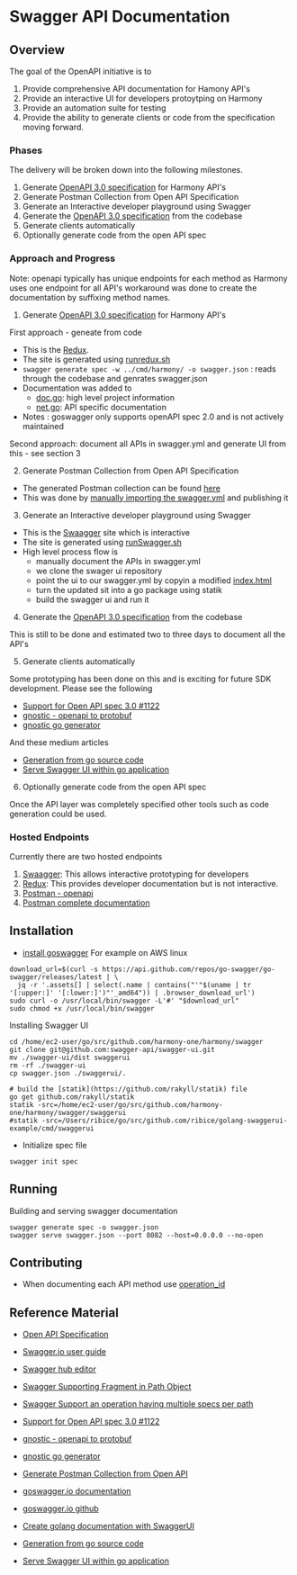 # Swagger API Documentation

## Overview

The goal of the OpenAPI initiative is to
 
1. Provide comprehensive API documentation for Hamony API's
2. Provide an interactive UI for developers protoytping on Harmony
3. Provide an automation suite for testing
4. Provide  the ability to generate clients or code from the specification moving forward.

### Phases 
The delivery will be broken down into the following milestones.
1. Generate [OpenAPI 3.0 specification](https://github.com/OAI/OpenAPI-Specification/blob/master/versions/3.0.0.md) for Harmony API's
2. Generate Postman Collection from Open API Specification
3. Generate an Interactive developer playground using Swagger
4. Generate the [OpenAPI 3.0 specification](https://github.com/OAI/OpenAPI-Specification/blob/master/versions/3.0.0.md) from the codebase
5. Generate clients automatically
6. Optionally generate code from the open API spec

### Approach and Progress

Note: openapi typically has unique endpoints for each method as Harmony uses one endpoint for all API's workaround was done to create the documentation by suffixing method names.

1. Generate [OpenAPI 3.0 specification](https://github.com/OAI/OpenAPI-Specification/blob/master/versions/3.0.0.md) for Harmony API's

First approach - geneate from code
* This is the [Redux](https://prototype.johnwhitton.dev/docs).
* The site is generated using [runredux.sh](https://github.com/johnwhitton/harmony/blob/swagger-update/swagger/runredux.sh)
* `swagger generate spec -w ../cmd/harmony/ -o swagger.json` : reads through the codebase and genrates swagger.json
* Documentation was added to
  * [doc.go](https://github.com/johnwhitton/harmony/blob/swagger-update/docs/doc.go): high level project information  
  * [net.go](https://github.com/johnwhitton/harmony/blob/swagger-update/internal/hmyapi/apiv1/net.go#L10): API specific documentation
* Notes : goswagger only supports openAPI spec 2.0 and is not actively maintained

Second approach: document all APIs in swagger.yml and generate UI from this - see section 3

2. Generate Postman Collection from Open API Specification

* The generated Postman collection can be found [here](https://documenter.getpostman.com/view/6221615/Szt7BBFG)
* This was done by [manually importing the swagger.yml](https://stackoverflow.com/questions/39072216/how-to-import-swagger-apis-into-postman) and publishing it

3. Generate an Interactive developer playground using Swagger

* This is the [Swaagger](https://prototype.johnwhitton.dev/swagger/swaggerui/) site which is interactive
* The site is generated using [runSwagger.sh](https://github.com/johnwhitton/harmony/blob/swagger-update/swagger/runSwagger.sh)
* High level process flow is
  * manually document the APIs in swagger.yml
  * we clone the swager ui repository
  * point the ui to our swagger.yml by copyin a modified [index.html](https://github.com/johnwhitton/harmony/blob/swagger-update/swagger/index.html#L42)
  * turn the updated sit into a go package using statik
  * build the swagger ui and run it

4. Generate the [OpenAPI 3.0 specification](https://github.com/OAI/OpenAPI-Specification/blob/master/versions/3.0.0.md) from the codebase

This is still to be done and estimated two to three days to document all the API's

5. Generate clients automatically

Some prototyping has been done on this and is exciting for future SDK development. Please see the following

* [Support for Open API spec 3.0 #1122](https://github.com/go-swagger/go-swagger/issues/1122)
* [gnostic - openapi to protobuf](https://github.com/googleapis/gnostic)
* [gnostic go generator](https://github.com/googleapis/gnostic-go-generator)

And these medium articles

* [Generation from go source code](https://medium.com/@pedram.esmaeeli/generate-swagger-specification-from-go-source-code-648615f7b9d9)
* [Serve Swagger UI within go application](https://medium.com/@ribice/serve-swaggerui-within-your-golang-application-5486748a5ed4)

6. Optionally generate code from the open API spec

Once the API layer was completely specified other tools such as code generation could be used.

### Hosted Endpoints

Currently there are two hosted endpoints

1. [Swaagger](https://prototype.johnwhitton.dev/swagger/swaggerui/): This allows interactive prototyping for developers
2. [Redux](https://prototype.johnwhitton.dev/docs): This provides developer documentation but is not interactive.
3. [Postman - openapi](https://documenter.getpostman.com/view/6221615/Szt7BBFG)
4. [Postman complete documentation](https://documenter.getpostman.com/view/6221615/Szt7BB28)


## Installation

* [install goswagger](https://goswagger.io/install.html)
For example on AWS linux
```
download_url=$(curl -s https://api.github.com/repos/go-swagger/go-swagger/releases/latest | \
  jq -r '.assets[] | select(.name | contains("'"$(uname | tr '[:upper:]' '[:lower:]')"'_amd64")) | .browser_download_url')
sudo curl -o /usr/local/bin/swagger -L'#' "$download_url"
sudo chmod +x /usr/local/bin/swagger
```

Installing Swagger UI
```
cd /home/ec2-user/go/src/github.com/harmony-one/harmony/swagger
git clone git@github.com:swagger-api/swagger-ui.git
mv ./swagger-ui/dist swaggerui 
rm -rf ./swagger-ui
cp swagger.json ./swaggerui/.

# build the [statik](https://github.com/rakyll/statik) file
go get github.com/rakyll/statik 
statik -src=/home/ec2-user/go/src/github.com/harmony-one/harmony/swagger/swaggerui
#statik -src=/Users/ribice/go/src/github.com/ribice/golang-swaggerui-example/cmd/swaggerui
```
* Initialize spec file
```
swagger init spec
```


## Running 

Building and serving swagger documentation
```
swagger generate spec -o swagger.json
swagger serve swagger.json --port 8082 --host=0.0.0.0 --no-open
```

## Contributing
* When documenting each API method use [operation_id](https://swagger.io/docs/specification/paths-and-operations/)


## Reference Material

* [Open API Specification](https://github.com/OAI/OpenAPI-Specification/blob/master/versions/3.0.0.md)
* [Swagger.io user guide](https://swagger.io/docs/specification/about/)
* [Swagger hub editor](https://app.swaggerhub.com/apis/wasdex/peerCount/0-oas3)
* [Swagger Supporting Fragment in Path Object](https://github.com/OAI/OpenAPI-Specification/issues/1635)
* [Swagger Support an operation having multiple specs per path](https://github.com/OAI/OpenAPI-Specification/issues/182)
* [Support for Open API spec 3.0 #1122](https://github.com/go-swagger/go-swagger/issues/1122)
* [gnostic - openapi to protobuf](https://github.com/googleapis/gnostic)
* [gnostic go generator](https://github.com/googleapis/gnostic-go-generator)

* [Generate Postman Collection from Open API](https://blog.postman.com/converting-openapi-specs-to-postman-collections/)

* [goswagger.io documentation](https://goswagger.io/)
* [goswagger.io github](https://github.com/go-swagger/go-swagger)
* [Create golang documentation with SwaggerUI](https://www.ribice.ba/swagger-golang/)
* [Generation from go source code](https://medium.com/@pedram.esmaeeli/generate-swagger-specification-from-go-source-code-648615f7b9d9)
* [Serve Swagger UI within go application](https://medium.com/@ribice/serve-swaggerui-within-your-golang-application-5486748a5ed4)
 
